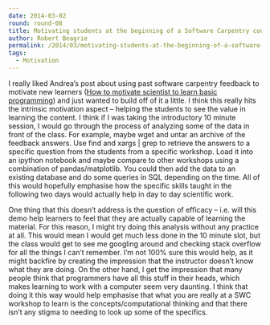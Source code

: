 ```yaml
---
date: 2014-03-02
round: round-08
title: Motivating students at the beginning of a Software Carpentry course
author: Robert Beagrie
permalink: /2014/03/motivating-students-at-the-beginning-of-a-software-carpentry-course/
tags:
  - Motivation
---
```

I really liked Andrea&#8217;s post about using past software carpentry feedback to motivate new learners ([How to motivate scientist to learn basic programming][1]) and just wanted to build off of it a little. I think this really hits the intrinsic motivation aspect &#8211; helping the students to see the value in learning the content. I think if I was taking the introductory 10 minute session, I would go through the process of analyzing some of the data in front of the class. For example, maybe wget and untar an archive of the feedback answers. Use find and xargs | grep to retrieve the answers to a specific question from the students from a specific workshop. Load it into an ipython notebook and maybe compare to other workshops using a combination of pandas/matplotlib. You could then add the data to an existing database and do some queries in SQL depending on the time. All of this would hopefully emphasise how the specific skills taught in the following two days would actually help in day to day scientific work.

One thing that this doesn&#8217;t address is the question of efficacy &#8211; i.e. will this demo help learners to feel that they are actually capable of learning the material. For this reason, I might try doing this analysis without any practice at all. This would mean I would get much less done in the 10 minute slot, but the class would get to see me googling around and checking stack overflow for all the things I can&#8217;t remember. I&#8217;m not 100% sure this would help, as it might backfire by creating the impression that the instructor doesn&#8217;t know what they are doing. On the other hand, I get the impression that many people think that programmers have all this stuff in their heads, which makes learning to work with a computer seem very daunting. I think that doing it this way would help emphasise that what you are really at a SWC workshop to learn is the concepts/computational thinking and that there isn&#8217;t any stigma to needing to look up some of the specifics.

 [1]: http://teaching.software-carpentry.org/2014/02/26/how-motivate-scientists-to-learn-basic-programming/ "Motivation: How to motivate scientist to learn basic programming"
